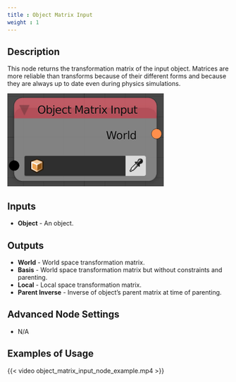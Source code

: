 ```yaml
---
title : Object Matrix Input
weight : 1
---
```


## Description

This node returns the transformation matrix of the input object.
Matrices are more reliable than transforms because of their different
forms and because they are always up to date even during physics
simulations.

![image](matrix_input_node.png)

## Inputs

  - **Object** - An object.

## Outputs

  - **World** - World space transformation matrix.
  - **Basis** - World space transformation matrix but without
    constraints and parenting.
  - **Local** - Local space transformation matrix.
  - **Parent Inverse** - Inverse of object’s parent matrix at time of
    parenting.

## Advanced Node Settings

  - N/A

## Examples of Usage

{{< video object_matrix_input_node_example.mp4 >}}
